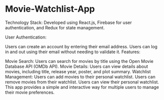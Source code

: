 # Movie-Watchlist-App
Technology Stack: Developed using React.js, Firebase for user authentication, and Redux for state management.

User Authentication:

Users can create an account by entering their email address.
Users can log in and out using their email without needing to validate it.
Features:

Movie Search: Users can search for movies by title using the Open Movie Database API (OMDb API).
Movie Details: Users can view details about movies, including title, release year, poster, and plot summary.
Watchlist Management:
Users can add movies to their personal watchlist.
Users can remove movies from their watchlist.
Users can view their personal watchlist.
This app provides a simple and interactive way for multiple users to manage their movie preferences.
